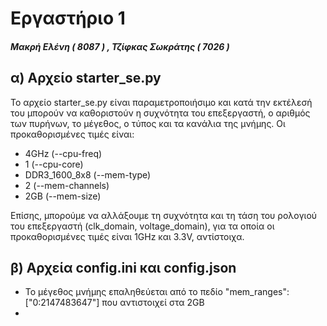 # Εργαστήριο 1
##### Μακρή Ελένη ( 8087 ) , Τζίφκας Σωκράτης ( 7026 )

## α) Αρχείο starter_se.py
 Το αρχείο starter_se.py είναι παραμετροποιήσιμο και κατά την εκτέλεσή του μπορούν να καθοριστούν η συχνότητα του
 επεξεργαστή, ο αριθμός των πυρήνων, το μέγεθος, ο τύπος και τα κανάλια της μνήμης. Οι προκαθορισμένες
 τιμές είναι: 
 * 4GHz (--cpu-freq)
 * 1 (--cpu-core)
 * DDR3_1600_8x8 (--mem-type)
 * 2 (--mem-channels)
 * 2GB (--mem-size)
 
 
 
 Επίσης, μπορούμε να αλλάξουμε τη συχνότητα και τη τάση του ρολογιού του επεξεργαστή (clk_domain, voltage_domain), 
 για τα οποία οι προκαθορισμένες τιμές είναι 1GHz και 3.3V, αντίστοιχα.
 
## β) Αρχεία config.ini και config.json
* Το μέγεθος μνήμης επαληθεύεται από το πεδίο "mem_ranges": ["0:2147483647"] που αντιστοιχεί στα 2GB 
* 
